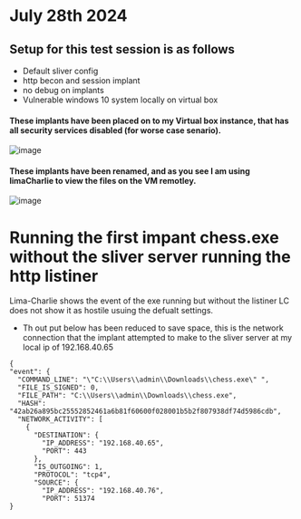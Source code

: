 # July 28th 2024 
## Setup for this test session is as follows 
 - Default sliver config
 - http becon and session implant
 - no debug on implants 
 - Vulnerable windows 10 system locally on virtual box 


#### These implants have been placed on to my Virtual box instance, that has all security services disabled (for worse case senario). 
![image](https://github.com/user-attachments/assets/f5f530c6-6fa8-48ff-9b72-09f518b62aa9)

#### These implants have been renamed, and as you see I am using limaCharlie to view the files on the VM remotley. 
![image](https://github.com/user-attachments/assets/20d23e51-684d-41dc-a4a1-4dc540e4ec7d)


# Running the first impant chess.exe without the sliver server running the http listiner

Lima-Charlie shows the event of the exe running but without the listiner LC does not show it as hostile usuing the defualt settings. 
  
  - Th out put below has been reduced to save space, this is the network connection that the implant attempted to make to the sliver server at my local ip of 192.168.40.65

  ```
{
  "event": {
    "COMMAND_LINE": "\"C:\\Users\\admin\\Downloads\\chess.exe\" ",
    "FILE_IS_SIGNED": 0,
    "FILE_PATH": "C:\\Users\\admin\\Downloads\\chess.exe",
    "HASH": "42ab26a895bc25552852461a6b81f60600f028001b5b2f807938df74d5986cdb",
    "NETWORK_ACTIVITY": [
      {
        "DESTINATION": {
          "IP_ADDRESS": "192.168.40.65",
          "PORT": 443
        },
        "IS_OUTGOING": 1,
        "PROTOCOL": "tcp4",
        "SOURCE": {
          "IP_ADDRESS": "192.168.40.76",
          "PORT": 51374
}                          
